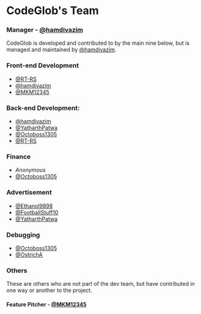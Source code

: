 # CodeGlob's Team

### Manager - [@hamdivazim](https://github.com/hamdivazim)
CodeGlob is developed and contributed to by the main nine below, but is managed and maintained by [@hamdivazim](https://github.com/hamdivazim).

### Front-end Development
- [@RT-RS](https://github.com/RT-RS)
- [@hamdivazim](https://github.com/hamdivazim)
- [@MKM12345](https://github.com/MKM12345)
### Back-end Development:
- [@hamdivazim](https://github.com/hamdivazim)
- [@YatharthPatwa](https://github.com/YatharthPatwa)
- [@Octoboss1305](https://github.com/Octoboss1305)
- [@RT-RS](https://github.com/RT-RS)
### Finance
- _Anonymous_
- [@Octoboss1305](https://github.com/Octoboss1305)
### Advertisement
- [@Ethanol9898](https://github.com/Ethanol9898)
- [@FootballStuff10](https://www.youtube.com/@footballstuff10)
- [@YatharthPatwa](https://github.com/YatharthPatwa)
### Debugging
- [@Octoboss1305](https://github.com/Octoboss1305)
- [@OstrichA](https://scratch.mit.edu/users/OstrichA/)
### Others
These are others who are not part of the dev team, but have contributed in one way or another to the project.
#### Feature Pitcher - [@MKM12345](https://github.com/MKM12345)
